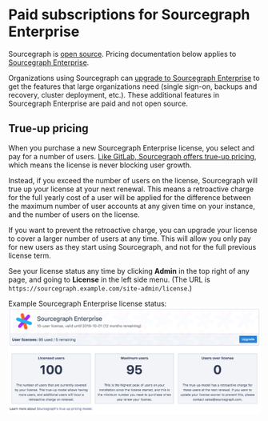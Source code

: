 # Paid subscriptions for Sourcegraph Enterprise

<div class="alert alert-info">

Sourcegraph is [open source](https://github.com/sourcegraph/sourcegraph). Pricing documentation below applies to [Sourcegraph Enterprise](https://about.sourcegraph.com/pricing).

</div>

Organizations using Sourcegraph can [upgrade to Sourcegraph Enterprise](https://about.sourcegraph.com/pricing) to get the features that large organizations need (single sign-on, backups and recovery, cluster deployment, etc.). These additional features in Sourcegraph Enterprise are paid and not open source.

<!-- TODO(sqs): add info about buying a subscription -->

## True-up pricing

When you purchase a new Sourcegraph Enterprise license, you select and pay for a number of users. [Like GitLab, Sourcegraph offers true-up pricing](https://about.gitlab.com/handbook/product/pricing/#true-up-pricing), which means the license is never blocking user growth.

Instead, if you exceed the number of users on the license, Sourcegraph will true up your license at your next renewal. This means a retroactive charge for the full yearly cost of a user will be applied for the difference between the maximum number of user accounts at any given time on your instance, and the number of users on the license.

If you want to prevent the retroactive charge, you can upgrade your license to cover a larger number of users at any time. This will allow you only pay for new users as they start using Sourcegraph, and not for the full previous license term.

See your license status any time by clicking **Admin** in the top right of any page, and going to **License** in the left side menu. (The URL is `https://sourcegraph.example.com/site-admin/license`.)

Example Sourcegraph Enterprise license status:
![True up pricing summary example](./img/true-up-pricing-summary.png)
